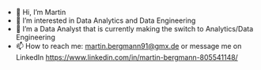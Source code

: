 - 👋 Hi, I’m Martin 
- 👀 I’m interested in Data Analytics and Data Engineering
- 🌱 I’m a Data Analyst that is currently making the switch to Analytics/Data Engineering
- 📫 How to reach me: martin.bergmann91@gmx.de or message me on LinkedIn https://www.linkedin.com/in/martin-bergmann-805541148/
                        
<!---
M1ouM1ou/M1ouM1ou is a ✨ special ✨ repository because its `README.md` (this file) appears on your GitHub profile.
You can click the Preview link to take a look at your changes.
--->
